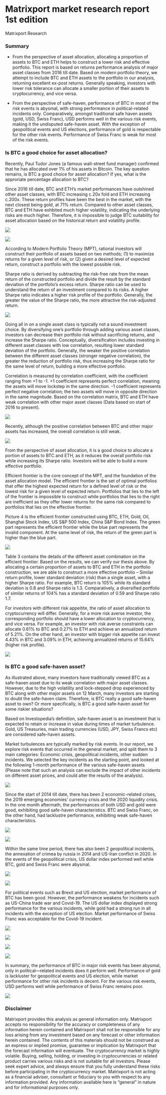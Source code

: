 # Matrixport market research report 1st edition
Matrixport Research

### Summary
- From the perspective of asset allocation, allocating a proportion of assets to BTC and ETH helps to construct a lower risk and effective portfolio. This report is based on returns performance analysis of major asset classes from 2016 till date. Based on modern portfolio theory, we attempt to include BTC and ETH assets to the portfolio in our analysis, returning excellent ex-post returns. Generally speaking, investors with lower risk tolerance can allocate a smaller portion of their assets to cryptocurrency, and vice versa.

- From the perspective of safe-haven, performance of BTC in most of the risk events is abysmal, with strong performance in political-related incidents only. Comparatively, amongst traditional safe haven assets (gold, USD, Swiss Franc), USD performs well in the various risk events, making it the undisputed safe-haven asset. With the exception of geopolitical events and US elections, performance of gold is respectable for the other risk events. Performance of Swiss Franc is weak for most of the risk events.
  
 
    
 
### Is BTC a good choice for asset allocation?
Recently, Paul Tudor Jones (a famous wall-street fund manager) confirmed that he has allocated over 1% of his assets in Bitcoin. The key question remains, is BTC a good choice for asset allocation? If yes, what is the approriate percentage allocation to BTC?

Since 2016 till date, BTC and ETH’s market performances have outshined other asset classes, with BTC increasing c.20x fold and ETH increasing c.200x. These return profiles have been the best in the market, with the next closest being gold, at 71% return. Compared to other asset classes, BTC and ETH have exhbited much higher volatility, indicating the underlying risks are much higher. Therefore, it is impossible to judge BTC suitability for asset allocation based on the historical return and volatility profile.

![](https://raw.github.com/matrixport-article/matrixport-article.github.io/master/_images/3/17.png)

![](https://raw.github.com/matrixport-article/matrixport-article.github.io/master/_images/3/1.png)

According to Modern Portfolio Theory (MPT), rational investors will construct their portfolio of assets based on two methods; (1) to maximize returns for a given level of risk, or (2) given a desired level of expected return, construct a portfolio with the lowest possible risk.

Sharpe ratio is derived by subtracting the risk-free rate from the mean return of the constructed portfolio and divide the result by the standard deviation of the portfolio’s excess return. Sharpe ratio can be used to understand the return of an investment compared to its risks. A higher Sharpe ratio indicates a higher risk profile of the portfolio. Generally, the greater the value of the Sharpe ratio, the more attractive the risk-adjusted return.

![](https://raw.github.com/matrixport-article/matrixport-article.github.io/master/_images/3/2.png)

Going all in on a single asset class is typically not a sound investment choice. By diversifying one’s portfolio through adding various asset classes, investors can decrease their portfolio risk without sacrificing returns, and increase the Sharpe ratio. Conceptually, diversification includes investing in different asset classes with low correlation, resulting lower standard deviation of the portfolio. Generally, the weaker the positive correlation between the different asset classes (stronger negative correlation), the greater the reduction of portfolio risk, thus increasing the Sharpe ratio for the same level of return, building a more effective portfolio.

Correlation is measured by correlation coefficient, with the coefficient ranging from +1 to -1. +1 coefficient represents perfect correlation, meaning the assets will move lockstep in the same direction. -1 coefficient represents perfect negative correlation; the two assets will move in opposite direction in the same magnitude. Based on the correlation matrix, BTC and ETH have weak correlation with other major asset classes (Data based on start of 2016 to present).

![](https://raw.github.com/matrixport-article/matrixport-article.github.io/master/_images/3/3.png)

Recently, although the positive correlation between BTC and other major assets has increased, the overall correlation is still weak.

![](https://raw.github.com/matrixport-article/matrixport-article.github.io/master/_images/3/4.png)

From the perspective of asset allocation, it is a good choice to allocate a portion of assets to BTC and ETH, as it reduces the overall portfolio risk while increasing its Sharpe ratio. Investors will be able to build a more effective portfolio.

Efficient frontier is the core concept of the MPT, and the foundation of the asset allocation model. The efficient frontier is the set of optimal portfolios that offer the highest expected return for a defined level of risk or the lowest risk for a given level of expected return. Portfolios that lies to the left of the frontier is impossible to construct while portfolios that lies to the right are inefficient as they offer lower returns for the same risk compared to portfolios that lies on the effective frontier.

Picture 4 is the efficient frontier constructed using BTC, ETH, Gold, Oil, Shanghai Stock Index, US S&P 500 Index, China S&P Bond Index. The green part represents the efficient frontier while the blue part represents the invalid component. At the same level of risk, the return of the green part is higher than the blue part.

![](https://raw.github.com/matrixport-article/matrixport-article.github.io/master/_images/3/5.png)

Table 3 contains the details of the different asset combination on the efficient frontier. Based on the results, we can verify our thesis above. By allocating a certain proportion of assets to BTC and ETH in the portfolio construction, we are able to construct a more effective portfolio – Similar return profile, lower standard deviation (risk) than a single asset, with a higher Sharpe ratio. For example, BTC return is 105% while its standard deviation is 0.8 and Sharpe ratio is 1.3. Comparatively, a diversified portfolio of similar returns of 104% has a standard deviation of 0.59 and Sharpe ratio 1.7.

For investors with different risk appeitite, the ratio of asset allocation to cryptocurrency will differ. Generally, for a more risk averse investor, the corresponding portfolio should have a lower allocation to cryptocurrency, and vice versa. For example, an investor with risk averse constraints can allocate 0.61% to BTC and 0.27% to ETH and achieve an annualized return of 5.21%. On the other hand, an investor with bigger risk appetite can invest 4.43% in BTC and 3.09% in ETH, achieving annualized returns of 15.64% (higher risk profile).

![](https://raw.github.com/matrixport-article/matrixport-article.github.io/master/_images/3/6.png)
  
  
  
  
### Is BTC a good safe-haven asset?

As illustrated above, many investors have traditionally viewed BTC as a safe-haven asset due to its weak correlation with major asset classes. However, due to the high volatility and lock-stepped drop experienced by BTC along with other major assets on 12 March, many investors are starting to doubt the safe-haven claim. Therefore, is BTC really a good safe-haven asset to own? Or more specifically, is BTC a good safe-haven asset for some riskier situations?

Based on Investopedia’s definition, safe-haven asset is an investment that is expected to retain or increase in value during times of market turbulence. Gold, US Treasuries, main trading currencies (USD, JPY, Swiss Francs etc) are considered safe-haven assets.

Market turbulences are typically marked by risk events. In our report, we explore risk events that occurred in the general market, and split them to 3 main categories: Economic crisis, geopolitical incidents, other sudden incidents. We selected the key incidents as the starting point, and looked at the following 1-month performance of the various safe-haven assets (Please note that such an analysis can exclude the impact of other incidents on different asset prices, and could alter the results of the analysis).

![](https://raw.github.com/matrixport-article/matrixport-article.github.io/master/_images/3/7.png)

Since the start of 2014 till date, there has been 2 economic-related crises, the 2019 emerging economies’ currency crisis and the 2020 liquidity crisis. In the one month aftermath, the performances of both USD and gold were good, exhibiting good safe-haven characteristics. BTC and Swiss Franc, on the other hand, had lacklustre performance, exhibiting weak safe-haven characteristics. 

![](https://raw.github.com/matrixport-article/matrixport-article.github.io/master/_images/3/8.png)

![](https://raw.github.com/matrixport-article/matrixport-article.github.io/master/_images/3/9.png)

Within the same time period, there has also been 2 geopolitical incidents, the annexation of crimea by russia in 2014 and US-Iran conflict in 2020. In the events of the geopolitical crisis, US dollar index performed well while BTC, gold and Swiss Franc were abysmal. 

![](https://raw.github.com/matrixport-article/matrixport-article.github.io/master/_images/3/10.png)

![](https://raw.github.com/matrixport-article/matrixport-article.github.io/master/_images/3/12.png)

For political events such as Brexit and US election, market performance of BTC has been good. However, the performance weakens for incidents such as US-China trade war and Covid-19. The US dollar index displayed strong performance for the various incidents, while gold had a strong run in all incidents with the exception of US election. Market performance of Swiss Franc was acceptable for the Covid-19 incident.

![](https://raw.github.com/matrixport-article/matrixport-article.github.io/master/_images/3/12.png)

![](https://raw.github.com/matrixport-article/matrixport-article.github.io/master/_images/3/13.png)

![](https://raw.github.com/matrixport-article/matrixport-article.github.io/master/_images/3/14.png)

![](https://raw.github.com/matrixport-article/matrixport-article.github.io/master/_images/3/15.png)

In summary, the performance of BTC in major risk events has been abysmal, only in political—related incidents does it perform well. Performance of gold is lackluster for geopolitical events and US election, while market performance for other risk incidents is decent. For the various risk events, USD performs well while performance of Swiss Franc remains poor.

![](https://raw.github.com/matrixport-article/matrixport-article.github.io/master/_images/3/16.png)
  
  
  
  
### Disclaimer

Matrixport provides this analysis as general information only. Matrixport accepts no responsibility for the accuracy or completeness of any information herein contained and Matrixport shall not be responsible for any loss arising from any investment based on any forecast or other information herein contained. The contents of this materials should not be construed as an express or implied promise, guarantee or implication by Matrixport that the forecast information will eventuate. The cryptocurrency market is highly volatile. Buying, selling, holding, or investing in cryptocurrencies or related product carries various risks and is not suitable for all investors. Please seek expert advice, and always ensure that you fully understand these risks before participating in the cryptocurrency market.
Matrixport is not acting as a financial adviser, consultant or fiduciary to you with respect to any information provided. Any information available here is “general” in nature and for informational purposes only.
